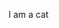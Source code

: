I am a cat

<!---
lzaya/lzaya is a ✨ special ✨ repository because its `README.md` (this file) appears on your GitHub profile.
You can click the Preview link to take a look at your changes.
--->
